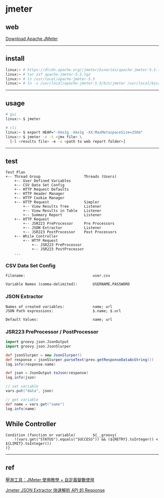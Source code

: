 # jmeter


## web

[Download Apache JMeter](https://jmeter.apache.org/download_jmeter.cgi)


---

## install

```bash
linux:~ # https://dlcdn.apache.org//jmeter/binaries/apache-jmeter-5.5.tgz
linux:~ # tar zxf apache-jmeter-5.5.tgz
linux:~ # ls /usr/local/apache-jmeter-5.5
linux:~ # ln -s /usr/local/apache-jmeter-5.5/bin/jmeter /usr/local/bin/jmeter
```


---

## usage

```bash
# gui
linux:~ $ jmeter

# cli
linux:~ $ export HEAP="-Xms1g -Xmx1g -XX:MaxMetaspaceSize=256m"
linux:~ $ jmeter -n -t <jmx file> \
  [-l <results file> -e -o <path to web report folder>]
```


---

## test

```
Test Plan
+-- Thread Group                    Threads (Users)
    +-- User Defined Variables
    +-- CSV Data Set Config
    +-- HTTP Request Defaults
    +-- HTTP Header Manager
    +-- HTTP Cookie Manager
    +-- HTTP Request                Simpler
        +-- View Results Tree       Listener
        +-- View Results in Table   Listener
        +-- Summary Report          Listener
    +-- HTTP Request
        +-- JSR223 PreProcessor     Pre Processors
        +-- JSON Extractor          Listener
        +-- JSR223 PostProcessor    Post Processors
    +-- While Controller
        +-- HTTP Request
            +-- JSR223 PreProcessor
            +-- JSR223 PostProcessor
    ...
```


### CSV Data Set Config

```
Filename:                               user.csv

Variable Names (comma-delimited):       USERNAME,PASSWORD
```


### JSON Extractor

```
Names of created variables:             name; url
JSON Path expressions:                  $.name; $.url

Default Values:                         name; url
```


### JSR223 PreProcessor / PostProcessor

```groovy
import groovy.json.JsonOutput
import groovy.json.JsonSlurper

def jsonSlurper = new JsonSlurper()
def response = jsonSlurper.parseText(prev.getResponseDataAsString())
log.info(response.name)

def json = JsonOutput.toJson(response)
log.info(json)

// set variable
vars.put("data", json)

// get variable
def name = vars.get("name")
log.info(name)
```


## While Controller

```
Condition (function or variable)        ${__groovy(
	!(vars.get("STATUS").equals("SUCCESS")) && (${RETRY}.toInteger() < ${LIMIT}.toInteger())
)}

```


---

## ref

[壓測工具：JMeter 使用教學 + 自定義變數使用
](https://yuanchieh.page/posts/2021/2021-06-26-jmeter-%E4%BD%BF%E7%94%A8%E6%95%99%E5%AD%B8-+-%E8%87%AA%E5%AE%9A%E7%BE%A9%E8%AE%8A%E6%95%B8%E4%BD%BF%E7%94%A8/)

[Jmeter JSON Extractor 快速解析 API 的 Response](https://bingdoal.github.io/others/2020/12/jmeter-json-extractor/)
